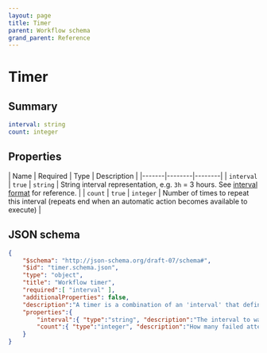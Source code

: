 ```yaml
---
layout: page
title: Timer
parent: Workflow schema
grand_parent: Reference
---
```


# Timer

## Summary

```yaml
interval: string
count: integer
```

## Properties

| Name | Required | Type | Description |
|-------|--------|--------|
| `interval` | `true` | `string` | String interval representation, e.g. `3h` = 3 hours. See [interval format](../intervalFormat.html) for reference. |
| `count` | `true` | `integer` | Number of times to repeat this interval (repeats end when an automatic action becomes available to execute) |

## JSON schema

```json
{
    "$schema": "http://json-schema.org/draft-07/schema#",
    "$id": "timer.schema.json",
    "type": "object",
    "title": "Workflow timer",
    "required":[ "interval" ],
    "additionalProperties": false,
    "description":"A timer is a combination of an 'interval' that defines the length of time to wait and a 'count' that describes the maximum number of times the timer will be executed.",
    "properties":{
        "interval":{ "type":"string", "description":"The interval to wait for this timer in CfFlow timer format. e.g. 1h for 1 hour, 1m for 1 minute, etc. Valid units are: s=second, m=minute, h=hour, d=day, w=week, y=year." },
        "count":{ "type":"integer", "description":"How many failed attempts to execute auto actions at this timer interval before giving up or moving on to the next interval timer configuration." }
    }
}
```